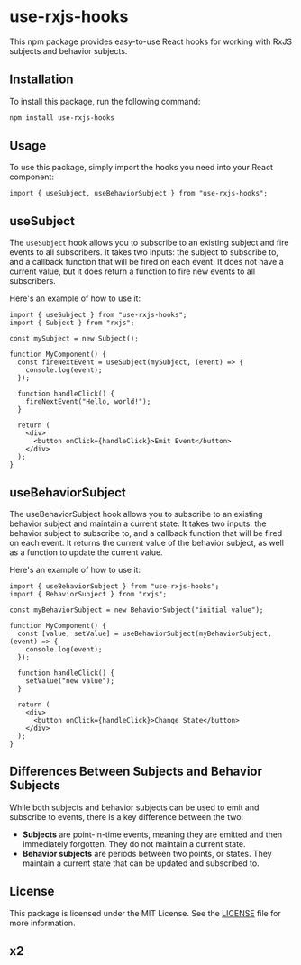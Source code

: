 # use-rxjs-hooks

This npm package provides easy-to-use React hooks for working with RxJS subjects and behavior subjects.

## Installation

To install this package, run the following command:

```bash
npm install use-rxjs-hooks
```

## Usage

To use this package, simply import the hooks you need into your React component:

```tsx
import { useSubject, useBehaviorSubject } from "use-rxjs-hooks";
```

## useSubject

The `useSubject` hook allows you to subscribe to an existing subject and fire events to all subscribers. It takes two inputs: the subject to subscribe to, and a callback function that will be fired on each event. It does not have a current value, but it does return a function to fire new events to all subscribers.

Here's an example of how to use it:

```tsx
import { useSubject } from "use-rxjs-hooks";
import { Subject } from "rxjs";

const mySubject = new Subject();

function MyComponent() {
  const fireNextEvent = useSubject(mySubject, (event) => {
    console.log(event);
  });

  function handleClick() {
    fireNextEvent("Hello, world!");
  }

  return (
    <div>
      <button onClick={handleClick}>Emit Event</button>
    </div>
  );
}
```

## useBehaviorSubject

The useBehaviorSubject hook allows you to subscribe to an existing behavior subject and maintain a current state. It takes two inputs: the behavior subject to subscribe to, and a callback function that will be fired on each event. It returns the current value of the behavior subject, as well as a function to update the current value.

Here's an example of how to use it:

```tsx
import { useBehaviorSubject } from "use-rxjs-hooks";
import { BehaviorSubject } from "rxjs";

const myBehaviorSubject = new BehaviorSubject("initial value");

function MyComponent() {
  const [value, setValue] = useBehaviorSubject(myBehaviorSubject, (event) => {
    console.log(event);
  });

  function handleClick() {
    setValue("new value");
  }

  return (
    <div>
      <button onClick={handleClick}>Change State</button>
    </div>
  );
}
```

## Differences Between Subjects and Behavior Subjects

While both subjects and behavior subjects can be used to emit and subscribe to events, there is a key difference between the two:

- **Subjects** are point-in-time events, meaning they are emitted and then immediately forgotten. They do not maintain a current state.
- **Behavior subjects** are periods between two points, or states. They maintain a current state that can be updated and subscribed to.

## License

This package is licensed under the MIT License. See the [LICENSE](https://github.com/taylor-ben/rxjs-hooks/blob/main/LICENSE) file for more information.

## x2
